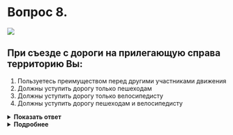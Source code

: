 # Вопрос 8.

![](https://s.drom.ru/i24228/pdd/tickets/2016/1543885018.jpg)

## При съезде с дороги на прилегающую справа территорию Вы:

1. Пользуетесь преимуществом перед другими участниками движения
2. Должны уступить дорогу только пешеходам
3. Должны уступить дорогу только велосипедисту
4. Должны уступить дорогу пешеходам и велосипедисту

<details>
<summary><b>Показать ответ</b></summary>
Правильный ответ: 4
</details>
<details>
<summary><b>Подробнее</b></summary>
Съезжая с дороги на прилегающую территорию, уступаете дорогу велосипедисту и пешеходам, путь движения которых пересекаете.
(Пункт 8.3 ПДД)
</details>